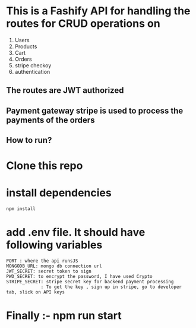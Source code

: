 # This is a Fashify API for handling the routes for CRUD operations on 
1. Users
2. Products
3. Cart
4. Orders
5. stripe checkoy
6. authentication

## The routes are JWT authorized

## Payment gateway stripe is used to process the payments of the orders


## How to run?
# Clone this repo
# install dependencies
    npm install
#  add .env file. It should have following variables
    PORT : where the api runsJS
    MONGODB_URL: mongo db connection url
    JWT_SECRET: secret token to sign 
    PWD_SECRET: to encrypt the password, I have used Crypto
    STRIPE_SECRET: stripe secret key for backend payment processing
                 : To get the key , sign up in stripe, go to developer tab, slick on API keys
# Finally :- npm run start
